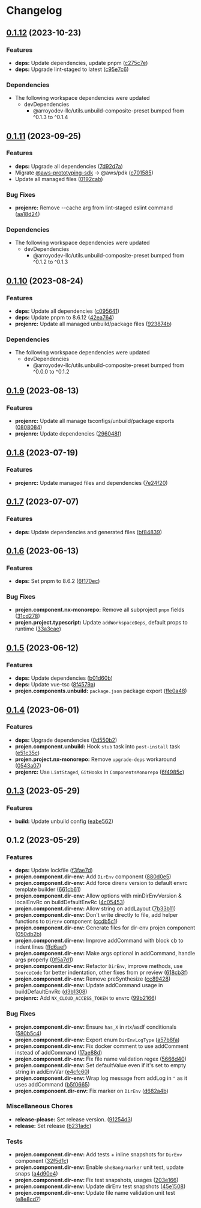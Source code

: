 # Changelog

## [0.1.12](https://github.com/ArroyoDev-LLC/components/compare/@arroyodev-llc/projen.component.dir-env-v0.1.11...@arroyodev-llc/projen.component.dir-env-v0.1.12) (2023-10-23)


### Features

* **deps:** Update dependencies, update pnpm ([c275c7e](https://github.com/ArroyoDev-LLC/components/commit/c275c7ef2ac040380ba49aa9393ac2a8f6e3210c))
* **deps:** Upgrade lint-staged to latest ([c95e7c6](https://github.com/ArroyoDev-LLC/components/commit/c95e7c606c8e6b1eebd9fa00a3bcbaa8485cc21b))


### Dependencies

* The following workspace dependencies were updated
  * devDependencies
    * @arroyodev-llc/utils.unbuild-composite-preset bumped from ^0.1.3 to ^0.1.4

## [0.1.11](https://github.com/ArroyoDev-LLC/components/compare/@arroyodev-llc/projen.component.dir-env-v0.1.10...@arroyodev-llc/projen.component.dir-env-v0.1.11) (2023-09-25)


### Features

* **deps:** Upgrade all dependencies ([7d92d7a](https://github.com/ArroyoDev-LLC/components/commit/7d92d7a3219d0c1df79e7c311391deb7f7ed98be))
* Migrate [@aws-prototyping-sdk](https://github.com/aws-prototyping-sdk) -&gt; @aws/pdk ([c701585](https://github.com/ArroyoDev-LLC/components/commit/c701585692de6b4ba01b018805ecedadbab67ca7))
* Update all managed files ([0192cab](https://github.com/ArroyoDev-LLC/components/commit/0192cab235b2bfe7e68a218b2373b919b819085a))


### Bug Fixes

* **projenrc:** Remove --cache arg from lint-staged eslint command ([aa18d24](https://github.com/ArroyoDev-LLC/components/commit/aa18d24368ab0c1283bc9dab7dfbaa54a1c69447))


### Dependencies

* The following workspace dependencies were updated
  * devDependencies
    * @arroyodev-llc/utils.unbuild-composite-preset bumped from ^0.1.2 to ^0.1.3

## [0.1.10](https://github.com/ArroyoDev-LLC/components/compare/@arroyodev-llc/projen.component.dir-env-v0.1.9...@arroyodev-llc/projen.component.dir-env-v0.1.10) (2023-08-24)


### Features

* **deps:** Update all dependencies ([c095641](https://github.com/ArroyoDev-LLC/components/commit/c095641714560189f59a19f89d1ab06e1815ad6e))
* **deps:** Update pnpm to 8.6.12 ([42ea764](https://github.com/ArroyoDev-LLC/components/commit/42ea7642497786063ff160cf5ce591e56155b4ca))
* **projenrc:** Update all managed unbuild/package files ([923874b](https://github.com/ArroyoDev-LLC/components/commit/923874b536dfa15ae21b81812d70b383551b87c2))


### Dependencies

* The following workspace dependencies were updated
  * devDependencies
    * @arroyodev-llc/utils.unbuild-composite-preset bumped from ^0.0.0 to ^0.1.2

## [0.1.9](https://github.com/ArroyoDev-LLC/components/compare/@arroyodev-llc/projen.component.dir-env-v0.1.8...@arroyodev-llc/projen.component.dir-env-v0.1.9) (2023-08-13)


### Features

* **projenrc:** Update all manage tsconfigs/unbuild/package exports ([0808084](https://github.com/ArroyoDev-LLC/components/commit/0808084c6cebd9d7ead2b01fd021efaf470088bc))
* **projenrc:** Update dependencies ([296048f](https://github.com/ArroyoDev-LLC/components/commit/296048f5d578df7c81e1927ed2c7c84898c2153b))

## [0.1.8](https://github.com/ArroyoDev-LLC/components/compare/@arroyodev-llc/projen.component.dir-env-v0.1.7...@arroyodev-llc/projen.component.dir-env-v0.1.8) (2023-07-19)


### Features

* **projenrc:** Update managed files and dependencies ([7e24f20](https://github.com/ArroyoDev-LLC/components/commit/7e24f20b0551bdd8972a3a6aac3622e88e3eb19e))

## [0.1.7](https://github.com/ArroyoDev-LLC/components/compare/@arroyodev-llc/projen.component.dir-env-v0.1.6...@arroyodev-llc/projen.component.dir-env-v0.1.7) (2023-07-07)


### Features

* **deps:** Update dependencies and generated files ([bf84839](https://github.com/ArroyoDev-LLC/components/commit/bf84839a3b8ee79342001ccd16936cf13b307bdc))

## [0.1.6](https://github.com/ArroyoDev-LLC/components/compare/@arroyodev-llc/projen.component.dir-env-v0.1.5...@arroyodev-llc/projen.component.dir-env-v0.1.6) (2023-06-13)


### Features

* **deps:** Set pnpm to 8.6.2 ([6f170ec](https://github.com/ArroyoDev-LLC/components/commit/6f170ec6974d005723bd593bf86fb269b9b34fb8))


### Bug Fixes

* **projen.component.nx-monorepo:** Remove all subproject `pnpm` fields ([31cd278](https://github.com/ArroyoDev-LLC/components/commit/31cd278b8e3969f7a80a1ab29dd43683a56f0425))
* **projen.project.typescript:** Update `addWorkspaceDeps`, default props to runtime ([33a3cae](https://github.com/ArroyoDev-LLC/components/commit/33a3caea11ba09eb9b70eb7c684edeed12783581))

## [0.1.5](https://github.com/ArroyoDev-LLC/components/compare/@arroyodev-llc/projen.component.dir-env-v0.1.4...@arroyodev-llc/projen.component.dir-env-v0.1.5) (2023-06-12)


### Features

* **deps:** Update dependencies ([b01d60b](https://github.com/ArroyoDev-LLC/components/commit/b01d60bbc0bbe8e70b3fa28e3064d5bddf885dc3))
* **deps:** Update vue-tsc ([8f4579a](https://github.com/ArroyoDev-LLC/components/commit/8f4579a17c29e9479a2e4702a4020ac032802a31))
* **projen.components.unbuild:** `package.json` package export ([ffe0a48](https://github.com/ArroyoDev-LLC/components/commit/ffe0a483f32585d1cb552c7c5d26f1a121e5c30d))

## [0.1.4](https://github.com/ArroyoDev-LLC/components/compare/@arroyodev-llc/projen.component.dir-env-v0.1.3...@arroyodev-llc/projen.component.dir-env-v0.1.4) (2023-06-01)


### Features

* **deps:** Upgrade dependencies ([0d550b2](https://github.com/ArroyoDev-LLC/components/commit/0d550b219e4fc4691e3b4aab7088a19148cc3deb))
* **projen.component.unbuild:** Hook `stub` task into `post-install` task ([e51c35c](https://github.com/ArroyoDev-LLC/components/commit/e51c35ce69749e33e469970e84fb86d3259c9434))
* **projen.project.nx-monorepo:** Remove `upgrade-deps` workaround ([0543a07](https://github.com/ArroyoDev-LLC/components/commit/0543a07658d8b4023809a1cb2f154ba8923e23f5))
* **projenrc:** Use `LintStaged`, `GitHooks` in `ComponentsMonorepo` ([6f4985c](https://github.com/ArroyoDev-LLC/components/commit/6f4985c01b6ed125698182dc7fccf377f93a33a7))

## [0.1.3](https://github.com/ArroyoDev-LLC/components/compare/@arroyodev-llc/projen.component.dir-env-v0.1.2...@arroyodev-llc/projen.component.dir-env-v0.1.3) (2023-05-29)


### Features

* **build:** Update unbuild config ([eabe562](https://github.com/ArroyoDev-LLC/components/commit/eabe562bea3f7592d1b95f8b8a5d479fa91dd53f))

## 0.1.2 (2023-05-29)


### Features

* **deps:** Update lockfile ([f3fae7d](https://github.com/ArroyoDev-LLC/components/commit/f3fae7d259e8a1258ba1ea75acc4d256dfc84384))
* **projen.component.dir-env:** Add `DirEnv` component ([880d0e5](https://github.com/ArroyoDev-LLC/components/commit/880d0e5f4ed06c4d28d1f66720dc1f7454258187))
* **projen.component.dir-env:** Add force direnv version to default envrc template builder ([661cb61](https://github.com/ArroyoDev-LLC/components/commit/661cb619f207f68a76ba272be39ae60efe4060f2))
* **projen.component.dir-env:** Allow options with minDirEnvVersion & localEnvRc on buildDefaultEnvRc ([4c05453](https://github.com/ArroyoDev-LLC/components/commit/4c05453d8212fa80b97e35016fb9afead4684520))
* **projen.component.dir-env:** Allow string on addLayout ([7b33b11](https://github.com/ArroyoDev-LLC/components/commit/7b33b11c8e17957be1c656af4b65dd2f69854b0f))
* **projen.component.dir-env:** Don't write directly to file, add helper functions to `DirEnv` component ([ccdb5c1](https://github.com/ArroyoDev-LLC/components/commit/ccdb5c18598e2d60c0c5f55b0316b4374dfd351c))
* **projen.component.dir-env:** Generate files for dir-env projen component ([050db2b](https://github.com/ArroyoDev-LLC/components/commit/050db2b9a2e2143a87112a86b31b0d2979ca9fd5))
* **projen.component.dir-env:** Improve addCommand with block cb to indent lines ([ffd6aef](https://github.com/ArroyoDev-LLC/components/commit/ffd6aef983caa6b4c444009de1c52de0e0adcc59))
* **projen.component.dir-env:** Make args optional in addCommand, handle args properly ([0f5a7d1](https://github.com/ArroyoDev-LLC/components/commit/0f5a7d1602d1695299948bf20ed41d2951003b65))
* **projen.component.dir-env:** Refactor `DirEnv`, improve methods, use `SourceCode` for better indentation, other fixes from pr review ([618cb3f](https://github.com/ArroyoDev-LLC/components/commit/618cb3f396a041d1f901616e6f24c868e6551c7f))
* **projen.component.dir-env:** Remove preSynthesize ([cc89428](https://github.com/ArroyoDev-LLC/components/commit/cc89428270d5bf6687a703534035ea21918b915b))
* **projen.component.dir-env:** Update addCommand usage in buildDefaultEnvRc ([d3b1308](https://github.com/ArroyoDev-LLC/components/commit/d3b1308764f981aa31c9c4ffd422d3a95a507071))
* **projenrc:** Add `NX_CLOUD_ACCESS_TOKEN` to envrc ([99b2166](https://github.com/ArroyoDev-LLC/components/commit/99b21668612e2c52142763e1153894ed93cdf20d))


### Bug Fixes

* **projen.component.dir-env:** Ensure `has_X` in rtx/asdf conditionals ([580b5c4](https://github.com/ArroyoDev-LLC/components/commit/580b5c47f75955f6ac24e989fa2e3b5bc1fe4570))
* **projen.component.dir-env:** Export enum `DirEnvLogType` ([a57b8fa](https://github.com/ArroyoDev-LLC/components/commit/a57b8fa1c0e7a0d07c8dcdef06b65fea1c5f67ae))
* **projen.component.dir-env:** Fix docker comment to use addComment instead of addCommand ([17ae88d](https://github.com/ArroyoDev-LLC/components/commit/17ae88da7ba8f3d324b48ff27796b2c9db69a090))
* **projen.component.dir-env:** Fix file name validation regex ([5666d40](https://github.com/ArroyoDev-LLC/components/commit/5666d4020faecb43e8a6c21b76257cc0bafab5b1))
* **projen.component.dir-env:** Set defaultValue even if it's set to empty string in addEnvVar ([e4cfc60](https://github.com/ArroyoDev-LLC/components/commit/e4cfc60df8fd249cfb19426d58cf498c88fd15ed))
* **projen.component.dir-env:** Wrap log message from addLog in `"` as it uses addCommand ([b5f0665](https://github.com/ArroyoDev-LLC/components/commit/b5f0665669a3c18d675f575ef6bd936d069159c9))
* **projen.componoent.dir-env:** Fix marker on `DirEnv` ([d682a4b](https://github.com/ArroyoDev-LLC/components/commit/d682a4bfd9c5d7d74c2fb8ca580ff378c77d94fc))


### Miscellaneous Chores

* **release-please:** Set release version. ([91254d3](https://github.com/ArroyoDev-LLC/components/commit/91254d37f198bb0d7366d786fa56a3266dac77d8))
* **release:** Set release ([b231adc](https://github.com/ArroyoDev-LLC/components/commit/b231adc5f371681d5e2b52358be34fa451fd69db))


### Tests

* **projen.component.dir-env:** Add tests + inline snapshots for `DirEnv` component ([32f5d1c](https://github.com/ArroyoDev-LLC/components/commit/32f5d1cfbb6d6744e522bbf8653dd39d4300e3c5))
* **projen.component.dir-env:** Enable `sheBang/marker` unit test, update snaps ([a4d90e4](https://github.com/ArroyoDev-LLC/components/commit/a4d90e4f1b9fa4712e94a75c2cd4982c1f9b895c))
* **projen.component.dir-env:** Fix test snapshots, usages ([203e166](https://github.com/ArroyoDev-LLC/components/commit/203e16654cbe59a966b12e3489ca11c2857a4c5f))
* **projen.component.dir-env:** Update dirEnv test snapshots ([45e1508](https://github.com/ArroyoDev-LLC/components/commit/45e150800f5af8ed11cc0897af76900e2abe1754))
* **projen.component.dir-env:** Update file name validation unit test ([e8e8cd7](https://github.com/ArroyoDev-LLC/components/commit/e8e8cd7acf6def5e79f3736abeb17fcb69454ef8))
